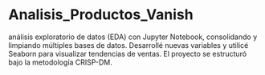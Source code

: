 # Analisis_Productos_Vanish
análisis exploratorio de datos (EDA) con Jupyter Notebook, consolidando y limpiando múltiples bases de datos. Desarrollé nuevas variables y utilicé Seaborn para visualizar tendencias de ventas. El proyecto se estructuró bajo la metodología CRISP-DM.
